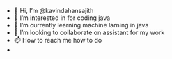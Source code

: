 - 👋 Hi, I’m @kavindahansajith
- 👀 I’m interested in for coding java 
- 🌱 I’m currently learning machine larning in java
- 💞️ I’m looking to collaborate on assistant for my work 
- 📫 How to reach me how to do 
- 

<!---
kavindahansajith/kavindahansajith is a ✨ special ✨ repository because its `README.md` (this file) appears on your GitHub profile.
You can click the Preview link to take a look at your changes.
--->

